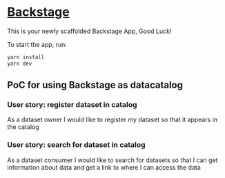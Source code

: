 # [Backstage](https://backstage.io)

This is your newly scaffolded Backstage App, Good Luck!

To start the app, run:

```sh
yarn install
yarn dev
```

## PoC for using Backstage as datacatalog

### User story: register dataset in catalog
As a dataset owner
I would like to register my dataset
so that it appears in the catalog

### User story: search for dataset in catalog
As a dataset consumer
I would like to search for datasets
so that I can get information about data
and get a link to where I can access the data
